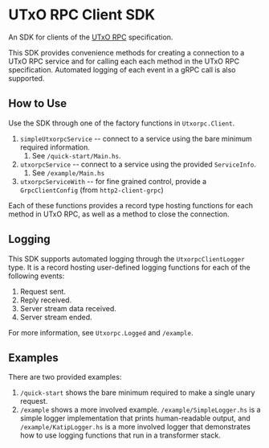 # UTxO RPC Client SDK

An SDK for clients of the [UTxO RPC](https://utxorpc.org/) specification.

This SDK provides convenience methods for creating a connection to a UTxO RPC service and for calling each each method in the UTxO RPC specification. Automated logging of each event in a gRPC call is also supported.

## How to Use

Use the SDK through one of the factory functions in `Utxorpc.Client`.
1. `simpleUtxorpcService` -- connect to a service using the bare minimum required information.
    1. See `/quick-start/Main.hs`.
1. `utxorpcService` -- connect to a service using the provided `ServiceInfo`.
    1. See `/example/Main.hs`
1. `utxorpcServiceWith` -- for fine grained control, provide a `GrpcClientConfig` (from `http2-client-grpc`)

Each of these functions provides a record type hosting functions for each method in UTxO RPC, as well as a method to close the connection.

## Logging

This SDK supports automated logging through the `UtxorpcClientLogger` type. It is a record hosting user-defined logging functions for each of the following events:
1. Request sent.
1. Reply received.
1. Server stream data received.
1. Server stream ended.

For more information, see `Utxorpc.Logged` and `/example`.

## Examples

There are two provided examples:
1. `/quick-start` shows the bare minimum required to make a single unary request.
1. `/example` shows a more involved example. `/example/SimpleLogger.hs` is a simple logger implementation that prints human-readable output, and `/example/KatipLogger.hs` is a more involved logger that demonstrates how to use logging functions that run in a transformer stack.